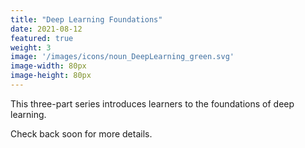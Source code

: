 ```yaml
---
title: "Deep Learning Foundations"
date: 2021-08-12
featured: true
weight: 3
image: '/images/icons/noun_DeepLearning_green.svg'
image-width: 80px
image-height: 80px
---
```


This three-part series introduces learners to the foundations of deep learning.


Check back soon for more details.